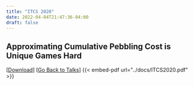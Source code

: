 ```yaml
---
title: "ITCS 2020"
date: 2022-04-04T21:47:36-04:00
draft: false
---
```

## Approximating Cumulative Pebbling Cost is Unique Games Hard
[<a href="../../docs/ITCS2020.pdf">Download</a>] [<a href="../../mytalks">Go Back to Talks</a>]
{{< embed-pdf url="../docs/ITCS2020.pdf" >}}
